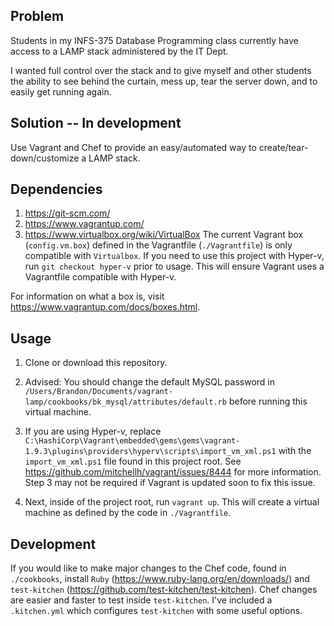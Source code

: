 ## Problem

Students in my INFS-375 Database Programming class currently have access to a LAMP stack administered by the IT Dept.

I wanted full control over the stack and to give myself and other students the ability to see behind the curtain, mess up, tear the server down, and to easily get running again.

## Solution -- In development

Use Vagrant and Chef to provide an easy/automated way to create/tear-down/customize a LAMP stack.

## Dependencies
1. https://git-scm.com/
2. https://www.vagrantup.com/
3. https://www.virtualbox.org/wiki/VirtualBox
The current Vagrant box (`config.vm.box`) defined in the Vagrantfile (`./Vagrantfile`) is only compatible with `Virtualbox`. If you need to use this project with Hyper-v, run `git checkout hyper-v` prior to usage. This will ensure Vagrant uses a Vagrantfile compatible with Hyper-v.

For information on what a box is, visit https://www.vagrantup.com/docs/boxes.html.

## Usage

1. Clone or download this repository.
2. Advised: You should change the default MySQL password in `/Users/Brandon/Documents/vagrant-lamp/cookbooks/bk_mysql/attributes/default.rb` before running this virtual machine.
3. If you are using Hyper-v, replace `C:\HashiCorp\Vagrant\embedded\gems\gems\vagrant-1.9.3\plugins\providers\hyperv\scripts\import_vm_xml.ps1` with the `import_vm_xml.ps1` file found in this project root. See https://github.com/mitchellh/vagrant/issues/8444 for more information. Step 3 may not be required if Vagrant is updated soon to fix this issue.

4. Next, inside of the project root, run `vagrant up`. This will create a virtual machine as defined by the code in `./Vagrantfile`.

## Development

If you would like to make major changes to the Chef code, found in `./cookbooks`, install `Ruby` (https://www.ruby-lang.org/en/downloads/) and `test-kitchen` (https://github.com/test-kitchen/test-kitchen). Chef changes are easier and faster to test inside `test-kitchen`. I've included a `.kitchen.yml` which configures `test-kitchen` with some useful options.
